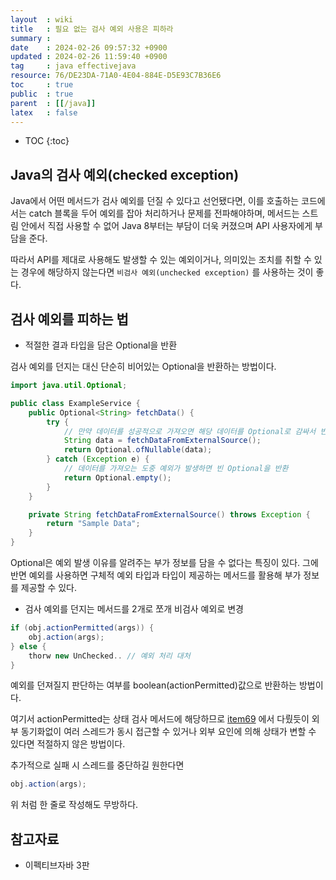 ```yaml
---
layout  : wiki
title   : 필요 없는 검사 예외 사용은 피하라 
summary : 
date    : 2024-02-26 09:57:32 +0900
updated : 2024-02-26 11:59:40 +0900
tag     : java effectivejava
resource: 76/DE23DA-71A0-4E04-884E-D5E93C7B36E6
toc     : true
public  : true
parent  : [[/java]]
latex   : false
---
```

* TOC
{:toc}

## Java의 검사 예외(checked exception)

Java에서 어떤 메서드가 검사 예외를 던질 수 있다고 선언됐다면, 이를 호출하는 코드에서는 catch 블록을 두어 예외를 잡아 처리하거나 문제를 전파해야하며, 메서드는 스트림 안에서 직접 사용할 수 없어 Java 8부터는 부담이 더욱 커졌으며 API 사용자에게 부담을 준다.

따라서 API를 제대로 사용해도 발생할 수 있는 예외이거나, 의미있는 조치를 취할 수 있는 경우에 해당하지 않는다면 `비검사 예외(unchecked exception)` 를 사용하는 것이 좋다.

## 검사 예외를 피하는 법

- 적절한 결과 타입을 담은 Optional을 반환

검사 예외를 던지는 대신 단순히 비어있는 Optional을 반환하는 방법이다.

```java
import java.util.Optional;

public class ExampleService {
    public Optional<String> fetchData() {
        try {
            // 만약 데이터를 성공적으로 가져오면 해당 데이터를 Optional로 감싸서 반환
            String data = fetchDataFromExternalSource();
            return Optional.ofNullable(data);
        } catch (Exception e) {
            // 데이터를 가져오는 도중 예외가 발생하면 빈 Optional을 반환
            return Optional.empty();
        }
    }

    private String fetchDataFromExternalSource() throws Exception {
        return "Sample Data";
    }
}
```

Optional은 예외 발생 이유를 알려주는 부가 정보를 담을 수 없다는 특징이 있다. 그에 반면 예외를 사용하면 구체적 예외 타입과 타입이 제공하는 메서드를 활용해 부가 정보를 제공할 수 있다.

- 검사 예외를 던지는 메서드를 2개로 쪼개 비검사 예외로 변경

```java
if (obj.actionPermitted(args)) {
    obj.action(args);
} else {
    thorw new UnChecked.. // 예외 처리 대처
}
```

예외를 던져질지 판단하는 여부를 boolean(actionPermitted)값으로 반환하는 방법이다. 

여기서 actionPermitted는 상태 검사 메서드에 해당하므로 [item69](https://voyager003.github.io/wiki/java/effective_item69/#%EB%8B%A4%EB%A5%B8-%EC%84%A0%ED%83%9D%EC%A7%80) 에서 다뤘듯이 외부 동기화없이 여러 스레드가 동시 접근할 수 있거나 외부 요인에 의해 상태가 변할 수 있다면 적절하지 않은 방법이다.

추가적으로 실패 시 스레드를 중단하길 원한다면 

```java
obj.action(args);
```

위 처럼 한 줄로 작성해도 무방하다.

## 참고자료

- 이펙티브자바 3판

